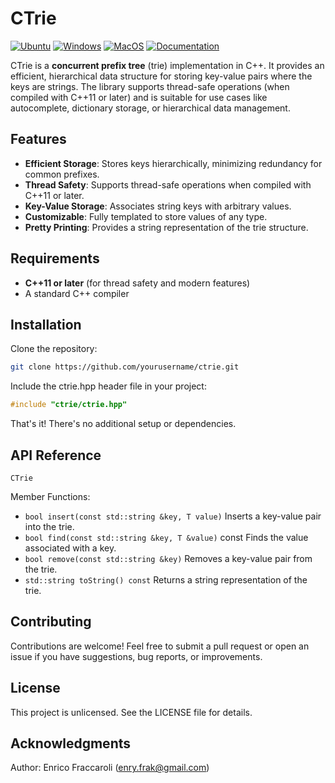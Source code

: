 # CTrie

[![Ubuntu](https://github.com/Galfurian/ctrie/actions/workflows/ubuntu.yml/badge.svg)](https://github.com/Galfurian/ctrie/actions/workflows/ubuntu.yml)
[![Windows](https://github.com/Galfurian/ctrie/actions/workflows/windows.yml/badge.svg)](https://github.com/Galfurian/ctrie/actions/workflows/windows.yml)
[![MacOS](https://github.com/Galfurian/ctrie/actions/workflows/macos.yml/badge.svg)](https://github.com/Galfurian/ctrie/actions/workflows/macos.yml)
[![Documentation](https://github.com/Galfurian/ctrie/actions/workflows/documentation.yml/badge.svg)](https://github.com/Galfurian/ctrie/actions/workflows/documentation.yml)

CTrie is a **concurrent prefix tree** (trie) implementation in C++. It provides
an efficient, hierarchical data structure for storing key-value pairs where the
keys are strings. The library supports thread-safe operations (when compiled
with C++11 or later) and is suitable for use cases like autocomplete, dictionary
storage, or hierarchical data management.

## Features

- **Efficient Storage**: Stores keys hierarchically, minimizing redundancy for common prefixes.
- **Thread Safety**: Supports thread-safe operations when compiled with C++11 or later.
- **Key-Value Storage**: Associates string keys with arbitrary values.
- **Customizable**: Fully templated to store values of any type.
- **Pretty Printing**: Provides a string representation of the trie structure.

## Requirements

- **C++11 or later** (for thread safety and modern features)
- A standard C++ compiler

## Installation

Clone the repository:

```bash
git clone https://github.com/yourusername/ctrie.git
```

Include the ctrie.hpp header file in your project:

```cpp
#include "ctrie/ctrie.hpp"
```

That's it! There's no additional setup or dependencies.

## API Reference

`CTrie`

Member Functions:

- `bool insert(const std::string &key, T value)` Inserts a key-value pair into the trie.
- `bool find(const std::string &key, T &value)` const Finds the value associated with a key.
- `bool remove(const std::string &key)` Removes a key-value pair from the trie.
- `std::string toString() const` Returns a string representation of the trie.

## Contributing

Contributions are welcome! Feel free to submit a pull request or open an issue
if you have suggestions, bug reports, or improvements.

## License

This project is unlicensed. See the LICENSE file for details.

## Acknowledgments

Author: Enrico Fraccaroli (enry.frak@gmail.com)
